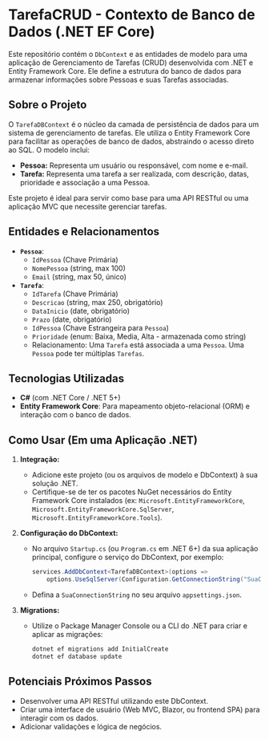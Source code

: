# TarefaCRUD - Contexto de Banco de Dados (.NET EF Core)

Este repositório contém o `DbContext` e as entidades de modelo para uma aplicação de Gerenciamento de Tarefas (CRUD) desenvolvida com .NET e Entity Framework Core. Ele define a estrutura do banco de dados para armazenar informações sobre Pessoas e suas Tarefas associadas.

## Sobre o Projeto

O `TarefaDBContext` é o núcleo da camada de persistência de dados para um sistema de gerenciamento de tarefas. Ele utiliza o Entity Framework Core para facilitar as operações de banco de dados, abstraindo o acesso direto ao SQL. O modelo inclui:

* **Pessoa:** Representa um usuário ou responsável, com nome e e-mail.
* **Tarefa:** Representa uma tarefa a ser realizada, com descrição, datas, prioridade e associação a uma Pessoa.

Este projeto é ideal para servir como base para uma API RESTful ou uma aplicação MVC que necessite gerenciar tarefas.

## Entidades e Relacionamentos

* **`Pessoa`**:
    * `IdPessoa` (Chave Primária)
    * `NomePessoa` (string, max 100)
    * `Email` (string, max 50, único)
* **`Tarefa`**:
    * `IdTarefa` (Chave Primária)
    * `Descricao` (string, max 250, obrigatório)
    * `DataInicio` (date, obrigatório)
    * `Prazo` (date, obrigatório)
    * `IdPessoa` (Chave Estrangeira para `Pessoa`)
    * `Prioridade` (enum: Baixa, Media, Alta - armazenada como string)
    * Relacionamento: Uma `Tarefa` está associada a uma `Pessoa`. Uma `Pessoa` pode ter múltiplas `Tarefas`.

## Tecnologias Utilizadas

* **C#** (com .NET Core / .NET 5+)
* **Entity Framework Core**: Para mapeamento objeto-relacional (ORM) e interação com o banco de dados.

## Como Usar (Em uma Aplicação .NET)

1.  **Integração:**
    * Adicione este projeto (ou os arquivos de modelo e DbContext) à sua solução .NET.
    * Certifique-se de ter os pacotes NuGet necessários do Entity Framework Core instalados (ex: `Microsoft.EntityFrameworkCore`, `Microsoft.EntityFrameworkCore.SqlServer`, `Microsoft.EntityFrameworkCore.Tools`).

2.  **Configuração do DbContext:**
    * No arquivo `Startup.cs` (ou `Program.cs` em .NET 6+) da sua aplicação principal, configure o serviço do DbContext, por exemplo:
      ```csharp
      services.AddDbContext<TarefaDBContext>(options =>
          options.UseSqlServer(Configuration.GetConnectionString("SuaConnectionString")));
      ```
    * Defina a `SuaConnectionString` no seu arquivo `appsettings.json`.

3.  **Migrations:**
    * Utilize o Package Manager Console ou a CLI do .NET para criar e aplicar as migrações:
      ```bash
      dotnet ef migrations add InitialCreate
      dotnet ef database update
      ```

## Potenciais Próximos Passos

* Desenvolver uma API RESTful utilizando este DbContext.
* Criar uma interface de usuário (Web MVC, Blazor, ou frontend SPA) para interagir com os dados.
* Adicionar validações e lógica de negócios.
